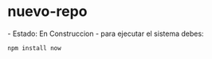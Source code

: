 <h1>nuevo-repo</h1> 
- Estado: En Construccion 
- para ejecutar el sistema debes: 

```npm install now```
